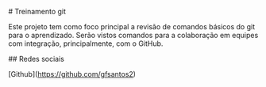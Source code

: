 \# Treinamento git





Este projeto tem como foco principal a revisão de comandos básicos do git para o aprendizado. Serão vistos comandos para a colaboração em equipes com integração, principalmente, com o GitHub.



\## Redes sociais



\[Github](https://github.com/gfsantos2)

